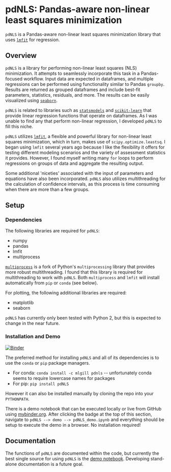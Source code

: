 # pdNLS: Pandas-aware non-linear least squares minimization

`pdNLS` is a Pandas-aware non-linear least squares minimization library that uses [`lmfit`](https://github.com/lmfit/lmfit-py/) for regression.

## Overview

`pdNLS` is a library for performing non-linear least squares (NLS) minimization. It attempts to seamlessly incorporate this task in a Pandas-focused workflow. Input data are expected in dataframes, and multiple regressions can be performed using functionality similar to Pandas `groupby`. Results are returned as grouped dataframes and include best-fit parameters, statistics, residuals, and more. The results can be easily visualized using [`seaborn`](https://github.com/mwaskom/seaborn).

`pdNLS` is related to libraries such as [`statsmodels`](http://statsmodels.sourceforge.net) and [`scikit-learn`](http://scikit-learn.org/stable/) that provide linear regression functions that operate on dataframes. As I was unable to find any that perform non-linear regression, I developed `pdNLS` to fill this niche. 

`pdNLS` utilizes [`lmfit`](https://github.com/lmfit/lmfit-py), a flexible and powerful library for non-linear least squares minimization, which in turn, makes use of `scipy.optimize.leastsq`. I began using `lmfit` several years ago because I like the flexibility it offers for testing different modeling scenarios and the variety of assessment statistics it provides. However, I found myself writing many `for` loops to perform regressions on groups of data and aggregate the resulting output.

Some additional 'niceties' associated with the input of parameters and equations have also been incorporated. `pdNLS` also utilizes multithreading for the calculation of confidence intervals, as this process is time consuming when there are more than a few groups.

## Setup

### Dependencies

The following libraries are required for `pdNLS`:  

* numpy
* pandas
* lmfit
* multiprocess  

[`multiprocess`](https://github.com/uqfoundation/multiprocess) is a fork of Python's `multiprocessing` library that provides more robust multithreading. I found that this library is required for multithreading to work with `pdNLS`. Both `multiprocess` and `lmfit` will install automatically from `pip` or `conda` (see below).

For plotting, the following additional libraries are required:  

* matplotlib
* seaborn

`pdNLS` has currently only been tested with Python 2, but this is expected to change in the near future.

### Installation and Demo
[![Binder](http://mybinder.org/badge.svg)](http://mybinder.org/repo/mlgill/pdNLS)

The preferred method for installing `pdNLS` and all of its dependencies is to use the `conda` or `pip` package managers. 

* For conda: `conda install -c mlgill pdnls` -- unfortunately conda seems to require lowercase names for packages
* For pip: `pip install pdNLS`

However it can also be installed manually by cloning the repo into your `PYTHONPATH`.  

There is a demo notebook that can be executed locally or live from GitHub using [mybinder.org](http://mybinder.org/repo/mlgill/pdNLS). After clicking the badge at the top of this section, navigate to `pdNLS --> demo --> pdNLS_demo.ipynb` and everything should be setup to execute the demo in a browser. No installation required!

## Documentation

The functions of `pdNLS` are documented within the code, but currently the best single source for using `pdNLS` is the [demo notebook](https://github.com/mlgill/pdNLS/blob/master/pdNLS/demo/pdNLS_demo.ipynb). Developing stand-alone documentation is a future goal.


